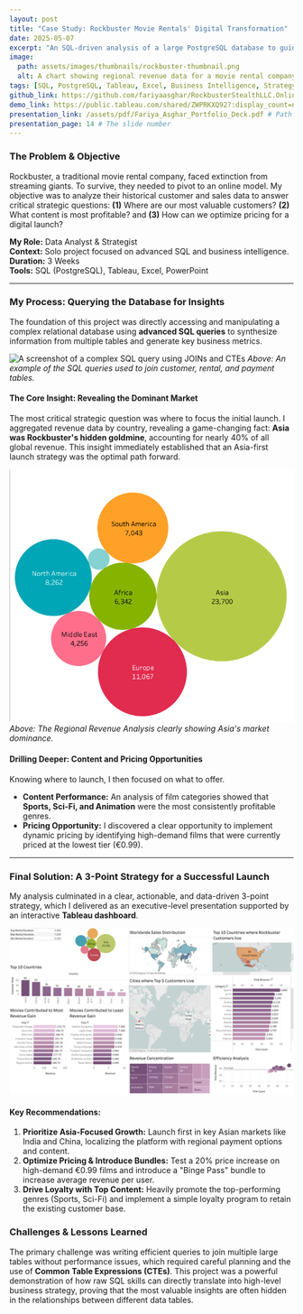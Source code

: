 ```yaml
---
layout: post
title: "Case Study: Rockbuster Movie Rentals' Digital Transformation"
date: 2025-05-07
excerpt: "An SQL-driven analysis of a large PostgreSQL database to guide a traditional company's pivot to an online video rental service."
image:
  path: assets/images/thumbnails/rockbuster-thumbnail.png
  alt: A chart showing regional revenue data for a movie rental company.
tags: [SQL, PostgreSQL, Tableau, Excel, Business Intelligence, Strategy]
github_link: https://github.com/fariyaasghar/RockbusterStealthLLC.OnlineLaunchStrategy
demo_link: https://public.tableau.com/shared/ZWPRKXQ92?:display_count=n&:origin=viz_share_link
presentation_link: /assets/pdf/Fariya_Asghar_Portfolio_Deck.pdf # Path to the PDF
presentation_page: 14 # The slide number
---
```


### The Problem & Objective
Rockbuster, a traditional movie rental company, faced extinction from streaming giants. To survive, they needed to pivot to an online model. My objective was to analyze their historical customer and sales data to answer critical strategic questions: **(1)** Where are our most valuable customers? **(2)** What content is most profitable? and **(3)** How can we optimize pricing for a digital launch?

**My Role:** Data Analyst & Strategist  
**Context:** Solo project focused on advanced SQL and business intelligence.  
**Duration:** 3 Weeks  
**Tools:** SQL (PostgreSQL), Tableau, Excel, PowerPoint

---

### My Process: Querying the Database for Insights

The foundation of this project was directly accessing and manipulating a complex relational database using **advanced SQL queries** to synthesize information from multiple tables and generate key business metrics.

<!-- ACTION: Place your SQL code screenshot in /assets/images/ and name it rockbuster-sql-code.png -->
![A screenshot of a complex SQL query using JOINs and CTEs](/assets/images/rockbuster-sql-code.png)
*Above: An example of the SQL queries used to join customer, rental, and payment tables.*

#### The Core Insight: Revealing the Dominant Market
The most critical strategic question was where to focus the initial launch. I aggregated revenue data by country, revealing a game-changing fact: **Asia was Rockbuster's hidden goldmine**, accounting for nearly 40% of all global revenue. This insight immediately established that an Asia-first launch strategy was the optimal path forward.

<!-- ACTION: Place your bubble chart image in /assets/images/ and name it rockbuster-bubble-chart.png -->
![A bubble chart showing regional revenue, with Asia as the largest bubble](/assets/images/rockbuster-bubble-chart.png)
*Above: The Regional Revenue Analysis clearly showing Asia's market dominance.*

#### Drilling Deeper: Content and Pricing Opportunities
Knowing where to launch, I then focused on what to offer.
- **Content Performance:** An analysis of film categories showed that **Sports, Sci-Fi, and Animation** were the most consistently profitable genres.
- **Pricing Opportunity:** I discovered a clear opportunity to implement dynamic pricing by identifying high-demand films that were currently priced at the lowest tier (€0.99).

---

### Final Solution: A 3-Point Strategy for a Successful Launch

My analysis culminated in a clear, actionable, and data-driven 3-point strategy, which I delivered as an executive-level presentation supported by an interactive **Tableau dashboard**.

<!-- ACTION: Place your final Tableau dashboard screenshot in /assets/images/ -->
![Screenshot of the final interactive Tableau dashboard for Rockbuster](/assets/images/rockbuster-dashboard.png)

#### Key Recommendations:
1.  **Prioritize Asia-Focused Growth:** Launch first in key Asian markets like India and China, localizing the platform with regional payment options and content.
2.  **Optimize Pricing & Introduce Bundles:** Test a 20% price increase on high-demand €0.99 films and introduce a "Binge Pass" bundle to increase average revenue per user.
3.  **Drive Loyalty with Top Content:** Heavily promote the top-performing genres (Sports, Sci-Fi) and implement a simple loyalty program to retain the existing customer base.

### Challenges & Lessons Learned
The primary challenge was writing efficient queries to join multiple large tables without performance issues, which required careful planning and the use of **Common Table Expressions (CTEs)**. This project was a powerful demonstration of how raw SQL skills can directly translate into high-level business strategy, proving that the most valuable insights are often hidden in the relationships between different data tables.

